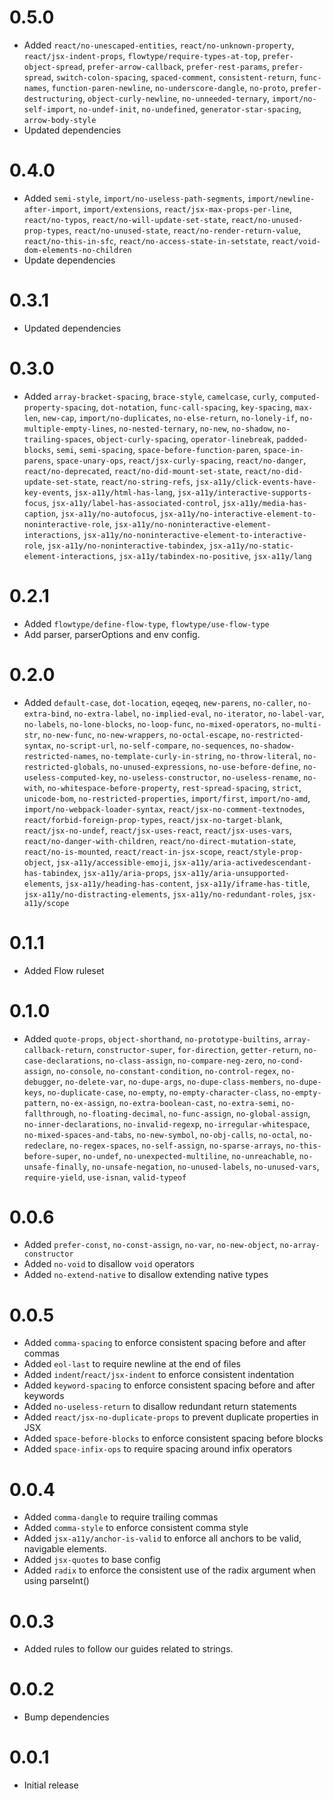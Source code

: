 # 0.5.0
- Added `react/no-unescaped-entities`, `react/no-unknown-property`, `react/jsx-indent-props`, `flowtype/require-types-at-top`, `prefer-object-spread`, `prefer-arrow-callback`, `prefer-rest-params`, `prefer-spread`, `switch-colon-spacing`, `spaced-comment`, `consistent-return`, `func-names`, `function-paren-newline`, `no-underscore-dangle`, `no-proto`, `prefer-destructuring`, `object-curly-newline`, `no-unneeded-ternary`, `import/no-self-import`, `no-undef-init`, `no-undefined`, `generator-star-spacing`, `arrow-body-style`
- Updated dependencies

# 0.4.0
- Added `semi-style`, `import/no-useless-path-segments`, `import/newline-after-import`, `import/extensions`, `react/jsx-max-props-per-line`, `react/no-typos`, `react/no-will-update-set-state`, `react/no-unused-prop-types`, `react/no-unused-state`, `react/no-render-return-value`, `react/no-this-in-sfc`, `react/no-access-state-in-setstate`, `react/void-dom-elements-no-children`
- Update dependencies

# 0.3.1
- Updated dependencies

# 0.3.0
- Added `array-bracket-spacing`, `brace-style`, `camelcase`, `curly`, `computed-property-spacing`, `dot-notation`, `func-call-spacing`, `key-spacing`, `max-len`, `new-cap`, `import/no-duplicates`, `no-else-return`, `no-lonely-if`, `no-multiple-empty-lines`, `no-nested-ternary`, `no-new`, `no-shadow`, `no-trailing-spaces`, `object-curly-spacing`, `operator-linebreak`, `padded-blocks`, `semi`, `semi-spacing`, `space-before-function-paren`, `space-in-parens`, `space-unary-ops`, `react/jsx-curly-spacing`, `react/no-danger`, `react/no-deprecated`, `react/no-did-mount-set-state`, `react/no-did-update-set-state`, `react/no-string-refs`, `jsx-a11y/click-events-have-key-events`, `jsx-a11y/html-has-lang`, `jsx-a11y/interactive-supports-focus`, `jsx-a11y/label-has-associated-control`, `jsx-a11y/media-has-caption`, `jsx-a11y/no-autofocus`, `jsx-a11y/no-interactive-element-to-noninteractive-role`, `jsx-a11y/no-noninteractive-element-interactions`, `jsx-a11y/no-noninteractive-element-to-interactive-role`, `jsx-a11y/no-noninteractive-tabindex`, `jsx-a11y/no-static-element-interactions`, `jsx-a11y/tabindex-no-positive`, `jsx-a11y/lang`

# 0.2.1
- Added `flowtype/define-flow-type`, `flowtype/use-flow-type`
- Add parser, parserOptions and env config.

# 0.2.0
- Added `default-case`, `dot-location`, `eqeqeq`, `new-parens`, `no-caller`, `no-extra-bind`, `no-extra-label`, `no-implied-eval`, `no-iterator`, `no-label-var`, `no-labels`, `no-lone-blocks`, `no-loop-func`, `no-mixed-operators`, `no-multi-str`, `no-new-func`, `no-new-wrappers`, `no-octal-escape`, `no-restricted-syntax`, `no-script-url`, `no-self-compare`, `no-sequences`, `no-shadow-restricted-names`, `no-template-curly-in-string`, `no-throw-literal`, `no-restricted-globals`, `no-unused-expressions`, `no-use-before-define`, `no-useless-computed-key`, `no-useless-constructor`, `no-useless-rename`, `no-with`, `no-whitespace-before-property`, `rest-spread-spacing`, `strict`, `unicode-bom`, `no-restricted-properties`, `import/first`, `import/no-amd`, `import/no-webpack-loader-syntax`, `react/jsx-no-comment-textnodes`,  `react/forbid-foreign-prop-types`, `react/jsx-no-target-blank`, `react/jsx-no-undef`, `react/jsx-uses-react`, `react/jsx-uses-vars`, `react/no-danger-with-children`, `react/no-direct-mutation-state`, `react/no-is-mounted`, `react/react-in-jsx-scope`, `react/style-prop-object`, `jsx-a11y/accessible-emoji`, `jsx-a11y/aria-activedescendant-has-tabindex`, `jsx-a11y/aria-props`, `jsx-a11y/aria-unsupported-elements`, `jsx-a11y/heading-has-content`, `jsx-a11y/iframe-has-title`, `jsx-a11y/no-distracting-elements`, `jsx-a11y/no-redundant-roles`, `jsx-a11y/scope`

# 0.1.1
- Added Flow ruleset

# 0.1.0
- Added `quote-props`, `object-shorthand`, `no-prototype-builtins`, `array-callback-return`, `constructor-super`, `for-direction`, `getter-return`, `no-case-declarations`, `no-class-assign`, `no-compare-neg-zero`, `no-cond-assign`, `no-console`, `no-constant-condition`, `no-control-regex`, `no-debugger`, `no-delete-var`, `no-dupe-args`, `no-dupe-class-members`, `no-dupe-keys`, `no-duplicate-case`, `no-empty`, `no-empty-character-class`, `no-empty-pattern`, `no-ex-assign`, `no-extra-boolean-cast`, `no-extra-semi`, `no-fallthrough`, `no-floating-decimal`, `no-func-assign`, `no-global-assign`, `no-inner-declarations`, `no-invalid-regexp`, `no-irregular-whitespace`, `no-mixed-spaces-and-tabs`, `no-new-symbol`, `no-obj-calls`, `no-octal`, `no-redeclare`, `no-regex-spaces`, `no-self-assign`, `no-sparse-arrays`, `no-this-before-super`, `no-undef`, `no-unexpected-multiline`, `no-unreachable`, `no-unsafe-finally`, `no-unsafe-negation`, `no-unused-labels`, `no-unused-vars`, `require-yield`, `use-isnan`, `valid-typeof`

# 0.0.6
- Added `prefer-const`, `no-const-assign`, `no-var`, `no-new-object`, `no-array-constructor`
- Added `no-void` to disallow `void` operators
- Added `no-extend-native` to disallow extending native types

# 0.0.5
- Added `comma-spacing` to enforce consistent spacing before and after commas
- Added `eol-last` to require newline at the end of files
- Added `indent`/`react/jsx-indent` to enforce consistent indentation
- Added `keyword-spacing` to enforce consistent spacing before and after keywords
- Added `no-useless-return` to disallow redundant return statements
- Added `react/jsx-no-duplicate-props` to prevent duplicate properties in JSX
- Added `space-before-blocks` to enforce consistent spacing before blocks
- Added `space-infix-ops` to require spacing around infix operators

# 0.0.4
- Added `comma-dangle` to require trailing commas
- Added `comma-style` to enforce consistent comma style
- Added `jsx-a11y/anchor-is-valid` to enforce all anchors to be valid, navigable elements.
- Added `jsx-quotes` to base config
- Added `radix` to enforce the consistent use of the radix argument when using parseInt()

# 0.0.3
- Added rules to follow our guides related to strings.

# 0.0.2
- Bump dependencies

# 0.0.1
- Initial release
